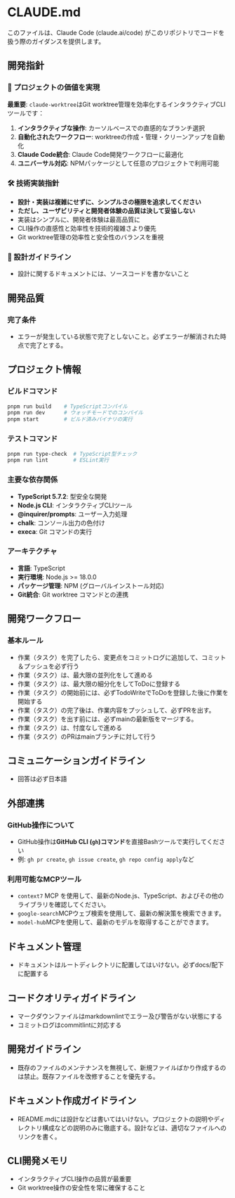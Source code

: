 # CLAUDE.md

このファイルは、Claude Code (claude.ai/code) がこのリポジトリでコードを扱う際のガイダンスを提供します。

## 開発指針

### 🎯 プロジェクトの価値を実現

**最重要**: `claude-worktree`はGit worktree管理を効率化するインタラクティブCLIツールです：

1. **インタラクティブな操作**: カーソルベースでの直感的なブランチ選択
2. **自動化されたワークフロー**: worktreeの作成・管理・クリーンアップを自動化
3. **Claude Code統合**: Claude Code開発ワークフローに最適化
4. **ユニバーサル対応**: NPMパッケージとして任意のプロジェクトで利用可能

### 🛠️ 技術実装指針

- **設計・実装は複雑にせずに、シンプルさの極限を追求してください**
- **ただし、ユーザビリティと開発者体験の品質は決して妥協しない**
- 実装はシンプルに、開発者体験は最高品質に
- CLI操作の直感性と効率性を技術的複雑さより優先
- Git worktree管理の効率性と安全性のバランスを重視

### 📝 設計ガイドライン

- 設計に関するドキュメントには、ソースコードを書かないこと

## 開発品質

### 完了条件

- エラーが発生している状態で完了としないこと。必ずエラーが解消された時点で完了とする。

## プロジェクト情報

### ビルドコマンド

```bash
pnpm run build    # TypeScriptコンパイル
pnpm run dev      # ウォッチモードでのコンパイル
pnpm start        # ビルド済みバイナリの実行
```

### テストコマンド

```bash
pnpm run type-check  # TypeScript型チェック
pnpm run lint        # ESLint実行
```

### 主要な依存関係

- **TypeScript 5.7.2**: 型安全な開発
- **Node.js CLI**: インタラクティブCLIツール
- **@inquirer/prompts**: ユーザー入力処理
- **chalk**: コンソール出力の色付け
- **execa**: Git コマンドの実行

### アーキテクチャ

- **言語**: TypeScript
- **実行環境**: Node.js >= 18.0.0
- **パッケージ管理**: NPM (グローバルインストール対応)
- **Git統合**: Git worktree コマンドとの連携

## 開発ワークフロー

### 基本ルール

- 作業（タスク）を完了したら、変更点をコミットログに追加して、コミット＆プッシュを必ず行う
- 作業（タスク）は、最大限の並列化をして進める
- 作業（タスク）は、最大限の細分化をしてToDoに登録する
- 作業（タスク）の開始前には、必ずTodoWriteでToDoを登録した後に作業を開始する
- 作業（タスク）の完了後は、作業内容をプッシュして、必ずPRを出す。
- 作業（タスク）を出す前には、必ずmainの最新版をマージする。
- 作業（タスク）は、忖度なしで進める
- 作業（タスク）のPRはmainブランチに対して行う

## コミュニケーションガイドライン

- 回答は必ず日本語

## 外部連携

### GitHub操作について
- GitHub操作は**GitHub CLI (`gh`)コマンド**を直接Bashツールで実行してください
- 例: `gh pr create`, `gh issue create`, `gh repo config apply`など

### 利用可能なMCPツール
- `context7` MCP を使用して、最新のNode.js、TypeScript、およびその他のライブラリを確認してください。
- `google-search`MCPウェブ検索を使用して、最新の解決策を検索できます。
- `model-hub`MCPを使用して、最新のモデルを取得することができます。

## ドキュメント管理

- ドキュメントはルートディレクトリに配置してはいけない。必ずdocs/配下に配置する

## コードクオリティガイドライン

- マークダウンファイルはmarkdownlintでエラー及び警告がない状態にする
- コミットログはcommitlintに対応する

## 開発ガイドライン

- 既存のファイルのメンテナンスを無視して、新規ファイルばかり作成するのは禁止。既存ファイルを改修することを優先する。

## ドキュメント作成ガイドライン

- README.mdには設計などは書いてはいけない。プロジェクトの説明やディレクトリ構成などの説明のみに徹底する。設計などは、適切なファイルへのリンクを書く。

## CLI開発メモリ

- インタラクティブCLI操作の品質が最重要
- Git worktree操作の安全性を常に確保すること